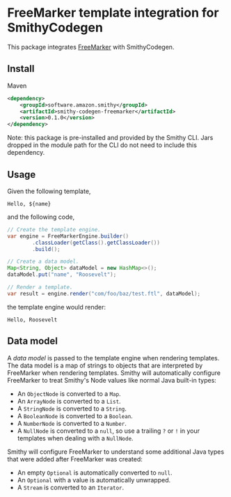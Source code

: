 # FreeMarker template integration for SmithyCodegen

This package integrates [FreeMarker](https://freemarker.apache.org/)
with SmithyCodegen.


## Install

Maven

```xml
<dependency>
    <groupId>software.amazon.smithy</groupId>
    <artifactId>smithy-codegen-freemarker</artifactId>
    <version>0.1.0</version>
</dependency>
```

Note: this package is pre-installed and provided by the Smithy CLI. Jars
dropped in the module path for the CLI do not need to include this
dependency.


## Usage

Given the following template,

```freemarker
Hello, ${name}
```

and the following code,

```java
// Create the template engine.
var engine = FreeMarkerEngine.builder()
        .classLoader(getClass().getClassLoader())
        .build();

// Create a data model.
Map<String, Object> dataModel = new HashMap<>();
dataModel.put("name", "Roosevelt");

// Render a template.
var result = engine.render("com/foo/baz/test.ftl", dataModel);
```

the template engine would render:

```
Hello, Roosevelt
```


## Data model

A *data model* is passed to the template engine when rendering templates.
The data model is a map of strings to objects that are interpreted by
FreeMarker when rendering templates. Smithy will automatically configure
FreeMarker to treat Smithy's Node values like normal Java built-in types:

* An `ObjectNode` is converted to a `Map`.
* An `ArrayNode` is converted to a `List`.
* A `StringNode` is converted to a `String`.
* A `BooleanNode` is converted to a `Boolean`.
* A `NumberNode` is converted to a `Number`.
* A `NullNode` is converted to a `null`, so use a trailing `?` or `!`
  in your templates when dealing with a `NullNode`.

Smithy will configure FreeMarker to understand some additional Java
types that were added after FreeMarker was created:

* An empty `Optional` is automatically converted to `null`.
* An `Optional` with a value is automatically unwrapped.
* A `Stream` is converted to an `Iterator`.
